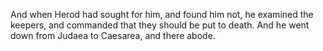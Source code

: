 And when Herod had sought for him, and found him not, he examined the keepers, and commanded that they should be put to death. And he went down from Judaea to Caesarea, and there abode.
